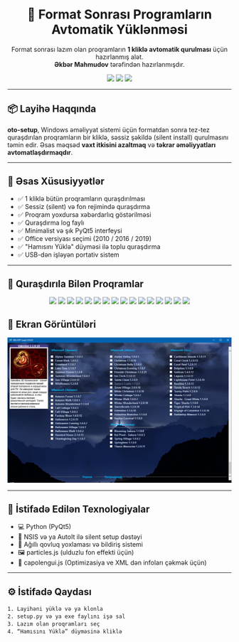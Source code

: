 <h1 align="center">🚀 Format Sonrası Programların Avtomatik Yüklənməsi</h1>

<p align="center">
  Format sonrası lazım olan proqramların <b>1 kliklə avtomatik qurulması</b> üçün hazırlanmış alət.<br>
  <b>Əkbər Mahmudov</b> tərəfindən hazırlanmışdır.
</p>

<p align="center">
  <img src="https://img.shields.io/badge/Platform-Windows-blue?style=flat-square" />
  <img src="https://img.shields.io/badge/Dil-Azerbaijanca-red?style=flat-square" />
  <img src="https://img.shields.io/badge/Status-Active-success?style=flat-square" />
</p>

---

## 📦 Layihə Haqqında

**oto-setup**, Windows əməliyyat sistemi üçün formatdan sonra tez-tez quraşdırılan proqramların bir kliklə, səssiz şəkildə (silent install) qurulmasını təmin edir. Əsas məqsəd **vaxt itkisini azaltmaq** və **təkrar əməliyyatları avtomatlaşdırmaqdır**.

---

## 🔧 Əsas Xüsusiyyətlər

- ✅ 1 kliklə bütün proqramların quraşdırılması  
- ✅ Sessiz (silent) və fon rejimində quraşdırma  
- ✅ Proqram yoxdursa xəbərdarlıq göstərilməsi  
- ✅ Quraşdırma log faylı  
- ✅ Minimalist və şık PyQt5 interfeysi  
- ✅ Office versiyası seçimi (2010 / 2016 / 2019)  
- ✅ "Hamısını Yüklə" düyməsi ilə toplu quraşdırma  
- ✅ USB-dən işləyən portativ sistem

---

## 📌 Quraşdırıla Bilən Proqramlar

<p align="center">
  <img src="https://img.shields.io/badge/-WinRAR-4B0079?style=for-the-badge&logo=winrar&logoColor=white" />
  <img src="https://img.shields.io/badge/-VLC%20Player-FE6C02?style=for-the-badge&logo=vlc-media-player&logoColor=white" />
  <img src="https://img.shields.io/badge/-Google%20Chrome-4285F4?style=for-the-badge&logo=googlechrome&logoColor=white" />
  <img src="https://img.shields.io/badge/-Opera-EA1D5D?style=for-the-badge&logo=opera&logoColor=white" />
  <img src="https://img.shields.io/badge/-Microsoft%20Office-D83B01?style=for-the-badge&logo=microsoft-office&logoColor=white" />
  <img src="https://img.shields.io/badge/-Zoom-2D8CFF?style=for-the-badge&logo=zoom&logoColor=white" />
  <img src="https://img.shields.io/badge/-KMS%20Tools-000000?style=for-the-badge&logo=windows&logoColor=white" />
  <img src="https://img.shields.io/badge/-Telegram-26A5E4?style=for-the-badge&logo=telegram&logoColor=white" />
  <img src="https://img.shields.io/badge/-Notepad++-90E59A?style=for-the-badge&logo=notepadplusplus&logoColor=black" />
  <img src="https://img.shields.io/badge/-7--Zip-000000?style=for-the-badge&logo=7zip&logoColor=white" />
  <img src="https://img.shields.io/badge/-Visual%20C++-00599C?style=for-the-badge&logo=microsoft&logoColor=white" />
  <img src="https://img.shields.io/badge/-.NET%20Framework-512BD4?style=for-the-badge&logo=dotnet&logoColor=white" />
  <img src="https://img.shields.io/badge/-TeamViewer-0E4C8C?style=for-the-badge&logo=teamviewer&logoColor=white" />
  <img src="https://img.shields.io/badge/-AnyDesk-E52C1B?style=for-the-badge&logo=anydesk&logoColor=white" />
  <img src="https://img.shields.io/badge/-Mozilla%20Firefox-FF7139?style=for-the-badge&logo=firefox-browser&logoColor=white" />
  <img src="https://img.shields.io/badge/-Skype-00AFF0?style=for-the-badge&logo=skype&logoColor=white" />
</p>


## 📸 Ekran Görüntüləri

<!-- Buraya .png və ya .gif şəklində bir neçə screenshot əlavə edə bilərsən -->
<p align="center">
  <img src="image.png" width="600" alt="oto-setup preview" />
</p>

---

## 🧩 İstifadə Edilən Texnologiyalar

- 💻 Python (PyQt5)
- 📁 NSIS və ya AutoIt ilə silent setup dəstəyi
- 🧠 Ağıllı qovluq yoxlaması və bildiriş sistemi
- 🖼️ particles.js (ulduzlu fon effekti üçün)
- 🧁 capolengui.js (Optimizasiya ve XML dən infoları çəkmək üçün)

---

## ⚙️ İstifadə Qaydası

```bash
1. Layihəni yüklə və ya klonla
2. setup.py və ya exe faylını işə sal
3. Lazım olan proqramları seç
4. “Hamısını Yüklə” düyməsinə kliklə
```

